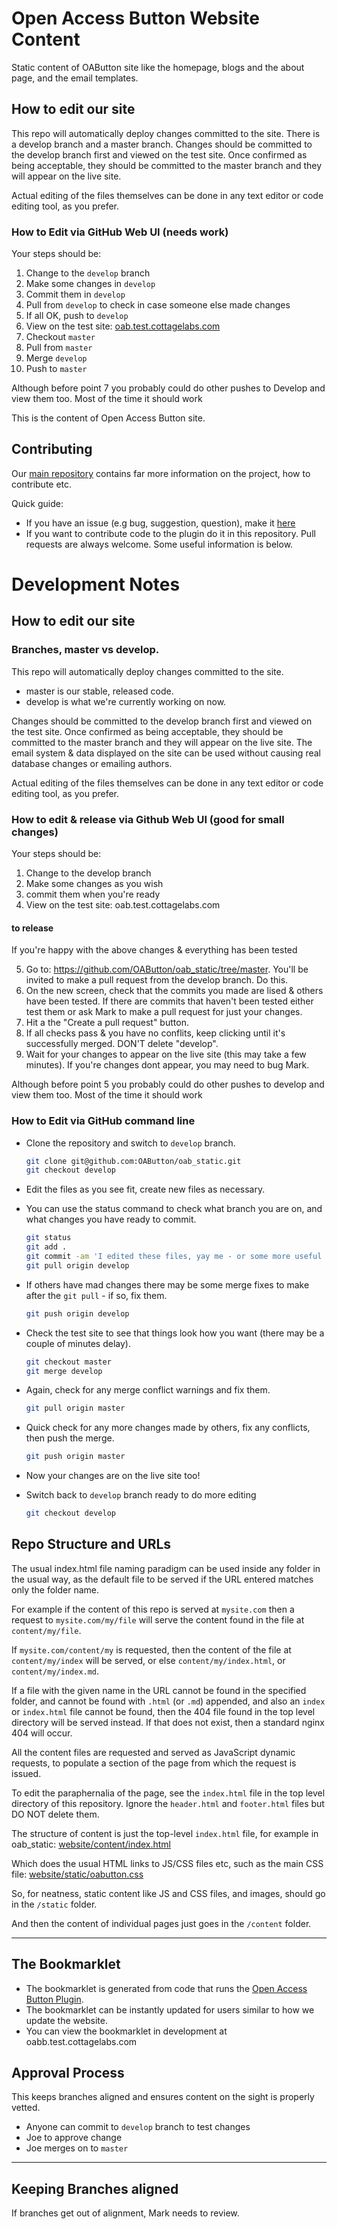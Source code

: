 # Open Access Button Website Content

Static content of OAButton site like the homepage, blogs and the about page, and the email templates.

## How to edit our site

This repo will automatically deploy changes committed to the site. There is a develop branch and a master branch.
Changes should be committed to the develop branch first and viewed on the test site. Once confirmed as being acceptable, 
they should be committed to the master branch and they will appear on the live site.

Actual editing of the files themselves can be done in any text editor or code editing tool, as you prefer.

### How to Edit via GitHub Web UI (needs work)
Your steps should be:

1. Change to the `develop` branch
2. Make some changes in `develop`
2. Commit them in `develop`
3. Pull from `develop` to check in case someone else made changes
4. If all OK, push to `develop`
5. View on the test site: [oab.test.cottagelabs.com](http://oab.test.cottagelabs.com/)
6. Checkout `master`
7. Pull from `master`
8. Merge `develop`
9. Push to `master`

Although before point 7 you probably could do other pushes to Develop and view them too. Most of the time it should work

This is the content of Open Access Button site.

## Contributing

Our [main repository](https:www.github.org/oabutton/backend) contains far more information on the project, how to contribute etc.

Quick guide:

* If you have an issue (e.g bug, suggestion, question), make it [here](https://github.com/OAButton/backend/issues/new)
* If you want to contribute code to the plugin do it in this repository. Pull requests are always welcome. Some useful information is below.

# Development Notes

## How to edit our site

### Branches, master vs develop.

This repo will automatically deploy changes committed to the site.

* master is our stable, released code.
* develop is what we're currently working on now.

Changes should be committed to the develop branch first and viewed on the test site. Once confirmed as being acceptable, they should be committed to the master branch and they will appear on the live site. The email system & data displayed on the site can be used without causing real database changes or emailing authors. 

Actual editing of the files themselves can be done in any text editor or code editing tool, as you prefer.

### How to edit & release via Github Web UI (good for small changes)

Your steps should be:

1. Change to the develop branch
2. Make some changes as you wish
3. commit them when you're ready
4. View on the test site: oab.test.cottagelabs.com

#### to release

If you're happy with the above changes & everything has been tested

5. Go to: https://github.com/OAButton/oab_static/tree/master. You'll be invited to make a pull request from the develop branch. Do this. 
6. On the new screen, check that the commits you made are lised & others have been tested. If there are commits that haven't been tested either test them or ask Mark to make a pull request for just your changes.  
8. Hit a the "Create a pull request" button.
9. If all checks pass & you have no conflits, keep clicking until it's successfully merged. DON'T delete "develop".
10. Wait for your changes to appear on the live site (this may take a few minutes). If you're changes dont appear, you may need to bug Mark. 

Although before point 5 you probably could do other pushes to develop and view them too. Most of the time it should work

### How to Edit via GitHub command line

- Clone the repository and switch to `develop` branch.

  ```sh
  git clone git@github.com:OAButton/oab_static.git
  git checkout develop
  ```

- Edit the files as you see fit, create new files as necessary.
- You can use the status command to check what branch you are on, and what changes you have ready to commit.

  ```sh
  git status
  git add .
  git commit -am 'I edited these files, yay me - or some more useful message'
  git pull origin develop
  ```

- If others have mad changes there may be some merge fixes to make after the `git pull` - if so, fix them.

  ```sh
  git push origin develop
  ```

- Check the test site to see that things look how you want (there may be a couple of minutes delay).

  ```sh
  git checkout master
  git merge develop
  ```

- Again, check for any merge conflict warnings and fix them.

  ```sh
  git pull origin master
  ```

- Quick check for any more changes made by others, fix any conflicts, then push the merge.

  ```sh
  git push origin master
  ```

- Now your changes are on the live site too!
- Switch back to `develop` branch ready to do more editing

  ```sh
  git checkout develop
  ```
  
## Repo Structure and URLs

The usual index.html file naming paradigm can be used inside any folder in the usual way, as the default file to be served if the URL entered matches only the folder name.

For example if the content of this repo is served at `mysite.com` then a request to `mysite.com/my/file` will serve the content found in the file at `content/my/file`.

If `mysite.com/content/my` is requested, then the content of the file at `content/my/index` will be served, or else `content/my/index.html`, or `content/my/index.md`.

If a file with the given name in the URL cannot be found in the specified folder, and cannot be found with `.html` (or `.md`) appended, and also an `index` or `index.html` file cannot be found, 
then the 404 file found in the top level directory will be served instead. If that does not exist, then a standard nginx 404 will occur.

All the content files are requested and served as JavaScript dynamic requests, to populate a section of the page from which the request is issued.

To edit the paraphernalia of the page, see the `index.html` file in the top level directory of this repository. Ignore the `header.html` and `footer.html` files but DO NOT delete them.

The structure of content is just the top-level `index.html` file, for example in oab_static: [website/content/index.html](https://github.com/OAButton/website/blob/master/content/index.html)

Which does the usual HTML links to JS/CSS files etc, such as the main CSS file: [website/static/oabutton.css](https://github.com/OAButton/oab_static/blob/master/static/oabutton.css)

So, for neatness, static content like JS and CSS files, and images, should go in the `/static` folder.

And then the content of individual pages just goes in the `/content` folder.


---

## The Bookmarklet

* The bookmarklet is generated from code that runs the [Open Access Button Plugin](https://github.com/oabutton/unified-extension).
* The bookmarklet can be instantly updated for users similar to how we update the website. 
* You can view the bookmarklet in development at oabb.test.cottagelabs.com

## Approval Process

This keeps branches aligned and ensures content on the sight is properly vetted.

* Anyone can commit to `develop` branch to test changes
* Joe to approve change
* Joe merges on to `master`


---

## Keeping Branches aligned

If branches get out of alignment, Mark needs to review.
